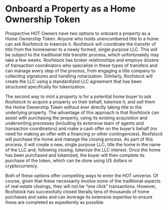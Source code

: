 # Onboard a Property as a Home Ownership Token

Prospective HOT Owners have two options to onboard a property as a Home Ownership Token. Anyone who holds unencumbered title to a home can ask Roofstock to tokenize it. Roofstock will coordinate the transfer of title from the homeowner to a newly formed, single purpose LLC. This will be subject to the traditional title transfer process, which unfortunately may take a few weeks. Roofstock has broker relationships and employs dozens of transaction coordinators who specialize in these types of transfers and can manage every step of the process, from engaging a title company to collecting signatures and handling notarization. Similarly, Roofstock will create the LLC using a standardized LLC agreement that has been structured specifically for tokenization.&#x20;

The second way to mint a property is for a potential home buyer to ask Roofstock to acquire a property on their behalf, tokenize it, and sell them the Home Ownership Token without ever directly taking title to the underlying property. The advantage of this approach is that Roofstock can assist with purchasing the property, using its existing acquisition and underwriting processes (including its extensive team of agents and transaction coordinators) and make a cash offer on the buyer’s behalf (no need for making an offer with a financing or other contingencies). Roofstock will purchase the home and manage the closing process. As part of this process, it will create a new, single purpose LLC, title the home in the name of the LLC and, following closing, tokenize the LLC interest. Once the home has been purchased and tokenized, the buyer will then complete its purchase of the token, which can be done using US dollars or cryptocurrency.&#x20;

Both of these options offer compelling ways to enter the HOT universe. Of course, given that these necessarily involve some of the traditional aspects of real estate closings, they will not be “one click” transactions. However, Roofstock has successfully closed literally tens of thousands of home purchases and sales and can leverage its extensive expertise to ensure these are completed as expediently as possible. &#x20;
